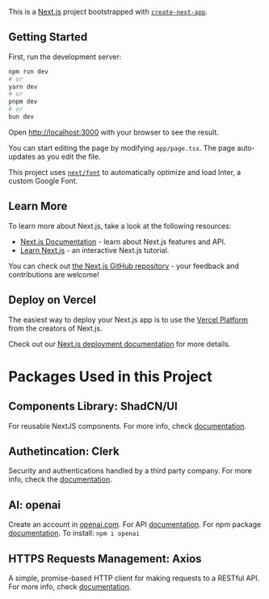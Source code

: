 This is a [Next.js](https://nextjs.org/) project bootstrapped with [`create-next-app`](https://github.com/vercel/next.js/tree/canary/packages/create-next-app).

## Getting Started

First, run the development server:

```bash
npm run dev
# or
yarn dev
# or
pnpm dev
# or
bun dev
```

Open [http://localhost:3000](http://localhost:3000) with your browser to see the result.

You can start editing the page by modifying `app/page.tsx`. The page auto-updates as you edit the file.

This project uses [`next/font`](https://nextjs.org/docs/basic-features/font-optimization) to automatically optimize and load Inter, a custom Google Font.

## Learn More

To learn more about Next.js, take a look at the following resources:

- [Next.js Documentation](https://nextjs.org/docs) - learn about Next.js features and API.
- [Learn Next.js](https://nextjs.org/learn) - an interactive Next.js tutorial.

You can check out [the Next.js GitHub repository](https://github.com/vercel/next.js/) - your feedback and contributions are welcome!

## Deploy on Vercel

The easiest way to deploy your Next.js app is to use the [Vercel Platform](https://vercel.com/new?utm_medium=default-template&filter=next.js&utm_source=create-next-app&utm_campaign=create-next-app-readme) from the creators of Next.js.

Check out our [Next.js deployment documentation](https://nextjs.org/docs/deployment) for more details.

# Packages Used in this Project

## Components Library: ShadCN/UI
For reusable NextJS components. For more info, check [documentation](https://ui.shadcn.com/docs).

## Authetincation: Clerk
Security and authentications handled by a third party company. For more info, check  the [documentation](https://clerk.com/docs).

## AI: openai
Create an account in [openai.com](https://openai.com/).
For API [documentation](https://platform.openai.com/docs/overview.).
For npm package [documentation](https://www.npmjs.com/package/openai).
To install: `npm i openai`

## HTTPS Requests Management: Axios
A simple, promise-based HTTP client for making requests to a RESTful API. For more info, check [documentation](https://axios-http.com/docs/intro).
